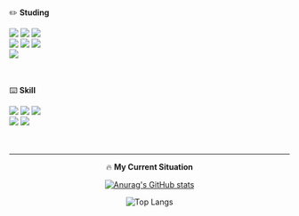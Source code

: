 <div>
  <p>✏️ <b>Studing</b></p>
  <div>
    <img src="https://img.shields.io/badge/next.js-000000?style=flat&logo=next.js&logoColor=white"/>
    <img src="https://img.shields.io/badge/React-61DAFB?style=flat&logo=React&logoColor=white"/>
    <img src="https://img.shields.io/badge/TypeScript-3178C6?style=flat&logo=TypeScript&logoColor=white"/><br/>
    <img src="https://img.shields.io/badge/Firebase-FFCA28?style=flat&logo=firebase&logoColor=white"/> 
    <img src="https://img.shields.io/badge/Redux-764ABC?style=flat&logo=Redux&logoColor=white"/>
    <img src="https://img.shields.io/badge/styled-components-DB7093?style=flat&logo=styled-components&logoColor=white"/><br/>
    <img src="https://img.shields.io/badge/MUI-007FFF?style=flat&logo=MUI&logoColor=white"/>
  </div>
</div>
<br/><br/>
<div>
  <p>⌨️ <b>Skill</b></p>
  <div>
    <img src="https://img.shields.io/badge/HTML5-E34F26?style=flat&logo=HTML5&logoColor=white"/>
    <img src="https://img.shields.io/badge/CSS3-1572B6?style=flat&logo=CSS3&logoColor=white"/>
    <img src="https://img.shields.io/badge/PHP-777BB4?style=flat&logo=PHP&logoColor=white"/><br/>
    <img src="https://img.shields.io/badge/MySQL-4479A1?style=flat&logo=MySQL&logoColor=white"/>
    <img src="https://img.shields.io/badge/JavaScript-F7DF1E?style=flat&logo=JavaScript&logoColor=white"/>
  </div>
</div>
<br/><br/>
<hr />

<div align="center">
  <p>🔥 <b>My Current Situation</b></p>
  
  [![Anurag's GitHub stats](https://github-readme-stats.vercel.app/api?username=jin123457&&count_private=true&a&show_icons=true&theme=github_dark)](https://github.com/anuraghazra/github-readme-stats)

  ![Top Langs](https://github-readme-stats.vercel.app/api/top-langs/?username=jin123457&layout=compact&theme=github_dark)
</div>

